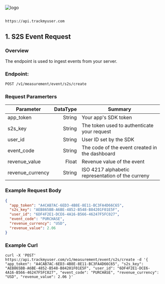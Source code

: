 ![logo](https://github.com/user-attachments/assets/0d41b803-968a-41a8-809a-0dd3d91ec489)

## 

```perl
https://api.trackmyuser.com
```

## 1. S2S Event Request

### Overview

The endpoint is used to ingest events from your server.

### Endpoint: 

```perl
POST /v1/measurement/event/s2s/create
```

### Request Paramerters

| Parameter   | DataType | Summary  |
|--------|----:|---------|
| app_token  |  String | Your app's SDK token      |
| s2s_key    |  String | The token used to authenticate your request  |
| user_id|  String | User ID set by the SDK      |
| event_code|  String | The code of the event created in the dashboard      |
| revenue_value|  Float |  Revenue value of the event      |
| revenue_currency|  String | ISO 4217 alphabetic representation of the curreny     |


### Example Request Body

```json
{
  "app_token": "A4CAB7AC-6ED3-4B8E-8E11-BC3FA4D66C65",
  "s2s_key": "AEB865BB-A6BE-4852-B548-B84201F01E5F",
  "user_id": "6DF4F2E1-DCE6-4A16-B566-46247F5FC027",
  "event_code": "PURCHASE",
  "revenue_currency": "USD",
  "revenue_value": 2.06 
}
```

### Example Curl

```curl
curl -X 'POST' https://api.trackmyuser.com/v1/measurement/event/s2s/create -d '{ "app_token": "A4CAB7AC-6ED3-4B8E-8E11-BC3FA4D66C65", "s2s_key": "AEB865BB-A6BE-4852-B548-B84201F01E5F", "user_id": "6DF4F2E1-DCE6-4A16-B566-46247F5FC027", "event_code": "PURCHASE", "revenue_currency": "USD", "revenue_value": 2.06 }'
```
